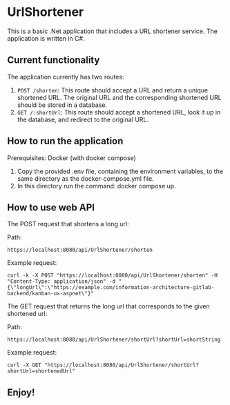 # UrlShortener

This is a basic .Net application that includes a URL shortener service. The application is written in C#.

## Current functionality

The application currently has two routes:

1. `POST /shorten`: This route should accept a URL and return a unique shortened URL. The original URL and the corresponding shortened URL should be stored in a database.
2. `GET /:shortUrl`: This route should accept a shortened URL, look it up in the database, and redirect to the original URL.

## How to run the application

Prerequisites: Docker (with docker compose)
1. Copy the provided .env file, containing the environment variables, to the same directory as the docker-compose.yml file.
2. In this directory run the command: docker compose up.

## How to use web API

The POST request that shortens a long url:

  Path:
  
  ```
  https://localhost:8080/api/UrlShortener/shorten
  ```
  
  Example request: 
  
  ```
  curl -k -X POST "https://localhost:8080/api/UrlShortener/shorten" -H "Content-Type: application/json" -d "{\"longUrl\":\"https://example.com/information-architecture-gitlab-backend/kanban-ux-aspnet\"}"
  ```
  
The GET request that returns the long url that corresponds to the given shortened url:

  Path: 
  
  ```
  https://localhost:8080/api/UrlShortener/shortUrl?shortUrl=shortString
  ```

  Example request: 
  
  ```
  curl -X GET "https://localhost:8080/api/UrlShortener/shortUrl?shortUrl=shortenedUrl"
  ```

## Enjoy!
